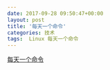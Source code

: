 ```yaml
---
date: 2017-09-28 09:50:47+00:00
layout: post
title: '每天一个命令'
categories: 技术
tags:  Linux 每天一个命令
---
```


[每天一个命令](http://www.cnblogs.com/peida/tag/%E6%AF%8F%E6%97%A5%E4%B8%80linux%E5%91%BD%E4%BB%A4/default.html?page=1)